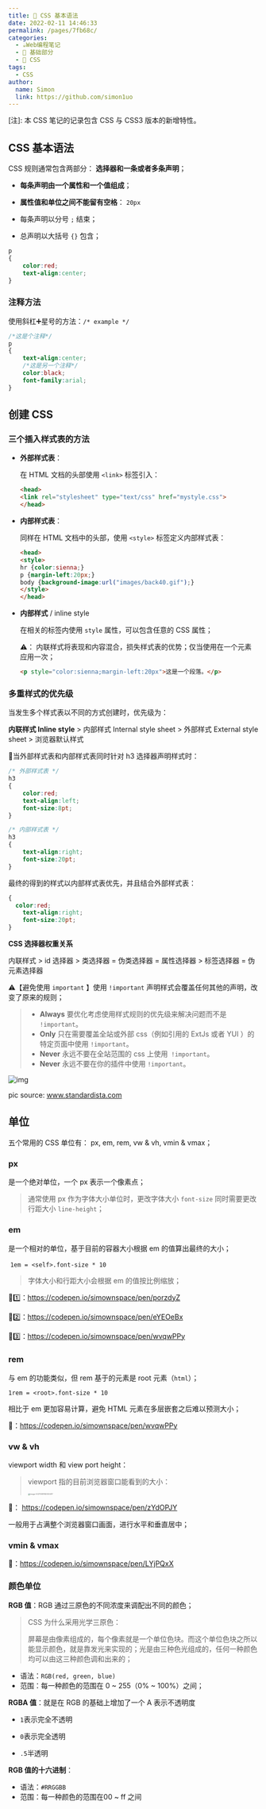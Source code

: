 ```yaml
---
title: 📖 CSS 基本语法
date: 2022-02-11 14:46:33
permalink: /pages/7fb68c/
categories: 
  - ☕️Web编程笔记
  - 🚶 基础部分
  - 🎨 CSS
tags: 
  - CSS
author: 
  name: Simon
  link: https://github.com/simon1uo
---
```




[注]: 本 CSS 笔记的记录包含 CSS 与 CSS3 版本的新增特性。

## CSS 基本语法

CSS 规则通常包含两部分： **选择器和一条或者多条声明**；

+ **每条声明由一个属性和一个值组成**；

+ **属性值和单位之间不能留有空格**： `20px` 

+ 每条声明以分号 `;` 结束；

+ 总声明以大括号 `{}` 包含；

```css
p
{
    color:red;
    text-align:center;
}
```



### **注释方法**

使用斜杠➕星号的方法：`/* example */` 

```css
/*这是个注释*/
p
{
    text-align:center;
    /*这是另一个注释*/
    color:black;
    font-family:arial;
}
```



## 创建 CSS

### **三个插入样式表的方法**

+ **外部样式表**：

  在 HTML 文档的头部使用 `<link>` 标签引入：

  ```html
  <head>
  <link rel="stylesheet" type="text/css" href="mystyle.css">
  </head>
  ```

  

+ **内部样式表**：

  同样在 HTML 文档中的头部，使用 `<style>` 标签定义内部样式表：

  ```html
  <head>
  <style>
  hr {color:sienna;}
  p {margin-left:20px;}
  body {background-image:url("images/back40.gif");}
  </style>
  </head>
  ```

  

+ **内部样式** / inline style

  在相关的标签内使用 `style` 属性，可以包含任意的 CSS 属性；

  ⚠️： 内联样式将表现和内容混合，损失样式表的优势；仅当使用在一个元素应用一次；

  ```html
  <p style="color:sienna;margin-left:20px">这是一个段落。</p>
  ```



### **多重样式的优先级**

当发生多个样式表以不同的方式创建时，优先级为：

**内联样式 Inline style** > 内部样式 Internal style sheet > 外部样式 External style sheet > 浏览器默认样式



🌰当外部样式表和内部样式表同时针对 h3 选择器声明样式时：

```css
/* 外部样式表 */
h3
{
    color:red;
    text-align:left;
    font-size:8pt;
}
```

```css
/* 内部样式表 */
h3
{
    text-align:right;
    font-size:20pt;
}
```

最终的得到的样式以内部样式表优先，并且结合外部样式表：

```css
{ 
  color:red;
	text-align:right;
	font-size:20pt;
}
```



**CSS 选择器权重关系**

内联样式 > id 选择器 > 类选择器 = 伪类选择器 = 属性选择器 > 标签选择器 = 伪元素选择器 

⚠️【避免使用 `important` 】使用 `!important` 声明样式会覆盖任何其他的声明，改变了原来的规则；

> - **Always** 要优化考虑使用样式规则的优先级来解决问题而不是 `!important`。
> - **Only** 只在需要覆盖全站或外部 css（例如引用的 ExtJs 或者 YUI ）的特定页面中使用 `!important`。
> - **Never** 永远不要在全站范围的 css 上使用` !important`。
> - **Never** 永远不要在你的插件中使用 `!important`。





![img](https://cdn.jsdelivr.net/gh/simon1uo/image-flow@master/image/7KKD8b.png)

pic source: www.standardista.com



## 单位

五个常用的 CSS 单位有： px, em, rem, vw & vh, vmin & vmax；

### px

是一个绝对单位，一个 px 表示一个像素点；

> 通常使用 px 作为字体大小单位时，更改字体大小 `font-size` 同时需要更改行距大小 `line-height`；



### em

是一个相对的单位，基于目前的容器大小根据 em 的值算出最终的大小；

​	`1em = <self>.font-size * 10`

> 字体大小和行距大小会根据 em 的值按比例缩放；

🌰:one:：https://codepen.io/simownspace/pen/porzdyZ

🌰:two:：https://codepen.io/simownspace/pen/eYEOeBx

🌰:three:：https://codepen.io/simownspace/pen/wvqwPPy



### rem

与 em 的功能类似，但 rem 基于的元素是 root 元素（`html`）；

`1rem = <root>.font-size * 10`

相比于 em 更加容易计算，避免 HTML 元素在多层嵌套之后难以预测大小；

🌰：https://codepen.io/simownspace/pen/wvqwPPy



### vw & vh

viewport width 和 view port height：

> viewport 指的目前浏览器窗口能看到的大小：
>
> <img src="https://cdn.jsdelivr.net/gh/simon1uo/image-flow@master/image/FfyXfv.png" alt="image-20211008182320287" style="zoom: 25%;" />

🌰： https://codepen.io/simownspace/pen/zYdOPJY

一般用于占满整个浏览器窗口画面，进行水平和垂直居中；



### vmin & vmax

🌰：https://codepen.io/simownspace/pen/LYjPQxX



### 颜色单位

**RGB 值**：RGB 通过三原色的不同浓度来调配出不同的颜色；

> CSS 为什么采用光学三原色：
>
> 屏幕是由像素组成的，每个像素就是一个单位色块。而这个单位色块之所以能显示颜色，就是靠发光来实现的；光是由三种色光组成的，任何一种颜色均可以由这三种颜色调和出来的；

- 语法：`RGB(red, green, blue)`
- 范围：每一种颜色的范围在 0 ~ 255（0% ~ 100%）之间；



**RGBA 值**：就是在 RGB 的基础上增加了一个 A 表示不透明度

- `1`表示完全不透明
- `0`表示完全透明

- `.5`半透明



**RGB 值的十六进制**：

- 语法：`#RRGGBB`
- 范围：每一种颜色的范围在00 ~ ff 之间
